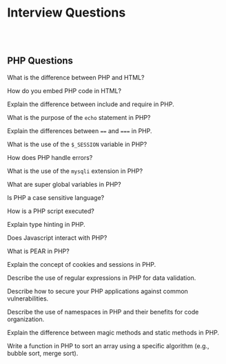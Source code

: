 # Interview Questions
<br/><br/>

## PHP Questions

What is the difference between PHP and HTML?

How do you embed PHP code in HTML?

Explain the difference between include and require in PHP.

What is the purpose of the `echo` statement in PHP?

Explain the differences between `==` and `===` in PHP.

What is the use of the `$_SESSION` variable in PHP?

How does PHP handle errors?

What is the use of the `mysqli` extension in PHP?

What are super global variables in PHP?

Is PHP a case sensitive language?

How is a PHP script executed?

Explain type hinting in PHP.

Does Javascript interact with PHP?

What is PEAR in PHP?

Explain the concept of cookies and sessions in PHP.

Describe the use of regular expressions in PHP for data validation.

Describe how to secure your PHP applications against common vulnerabilities.

Describe the use of namespaces in PHP and their benefits for code organization.

Explain the difference between magic methods and static methods in PHP.

Write a function in PHP to sort an array using a specific algorithm (e.g., bubble sort, merge sort).